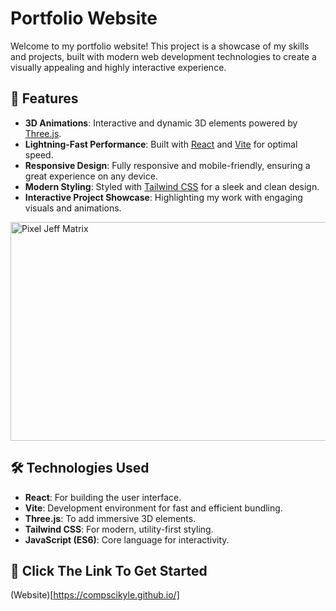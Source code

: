# Portfolio Website

Welcome to my portfolio website! This project is a showcase of my skills and projects, built with modern web development technologies to create a visually appealing and highly interactive experience.

## 🌟 Features

- **3D Animations**: Interactive and dynamic 3D elements powered by [Three.js](https://threejs.org/).
- **Lightning-Fast Performance**: Built with [React](https://reactjs.org/) and [Vite](https://vitejs.dev/) for optimal speed.
- **Responsive Design**: Fully responsive and mobile-friendly, ensuring a great experience on any device.
- **Modern Styling**: Styled with [Tailwind CSS](https://tailwindcss.com/) for a sleek and clean design.
- **Interactive Project Showcase**: Highlighting my work with engaging visuals and animations.
  
<img src="https://github.com/user-attachments/assets/7911d01a-5656-484b-b28b-401eb630ea49" alt="Pixel Jeff Matrix" width="600" height="350">



## 🛠️ Technologies Used

- **React**: For building the user interface.
- **Vite**: Development environment for fast and efficient bundling.
- **Three.js**: To add immersive 3D elements.
- **Tailwind CSS**: For modern, utility-first styling.
- **JavaScript (ES6)**: Core language for interactivity.

## 🚀 Click The Link To Get Started
(Website)[https://compscikyle.github.io/]
